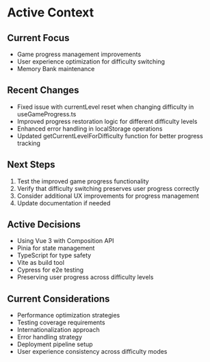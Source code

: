 # Active Context

## Current Focus
- Game progress management improvements
- User experience optimization for difficulty switching
- Memory Bank maintenance

## Recent Changes
- Fixed issue with currentLevel reset when changing difficulty in useGameProgress.ts
- Improved progress restoration logic for different difficulty levels
- Enhanced error handling in localStorage operations
- Updated getCurrentLevelForDifficulty function for better progress tracking

## Next Steps
1. Test the improved game progress functionality
2. Verify that difficulty switching preserves user progress correctly
3. Consider additional UX improvements for progress management
4. Update documentation if needed

## Active Decisions
- Using Vue 3 with Composition API
- Pinia for state management
- TypeScript for type safety
- Vite as build tool
- Cypress for e2e testing
- Preserving user progress across difficulty levels

## Current Considerations
- Performance optimization strategies
- Testing coverage requirements
- Internationalization approach
- Error handling strategy
- Deployment pipeline setup
- User experience consistency across difficulty modes 